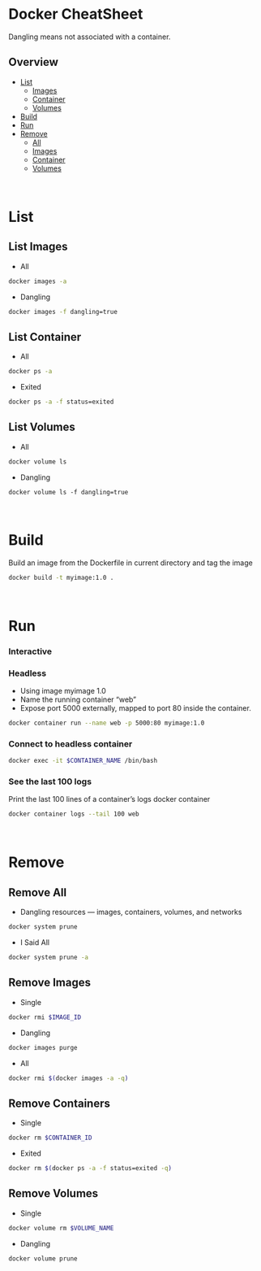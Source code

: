 # Docker CheatSheet

Dangling means not associated with a container.

## Overview
- [List](#list)
    - [Images](#list-images)
    - [Container](#list-containers)
    - [Volumes](#list-volumes)
- [Build](#build)
- [Run](#run)
- [Remove](#remove)
    - [All](#remove-all)
    - [Images](#remove-images)
    - [Container](#remove-containers)
    - [Volumes](#remove-volumes)

<br>

# List
## List Images
- All
```bash
docker images -a
```

- Dangling 
```bash
docker images -f dangling=true
```

## List Container
- All
```bash
docker ps -a
```

- Exited
```bash
docker ps -a -f status=exited
```

## List Volumes
- All
```bash
docker volume ls
```

- Dangling
```
docker volume ls -f dangling=true
```

<br>


# Build
Build an image from the Dockerfile in current directory and tag the image
```bash
docker build -t myimage:1.0 .
```

<br>


# Run
### Interactive

### Headless
- Using image myimage 1.0
- Name the running container “web”
- Expose port 5000 externally, mapped to port 80 inside the container.
```bash
docker container run --name web -p 5000:80 myimage:1.0
```

### Connect to headless container
```bash
docker exec -it $CONTAINER_NAME /bin/bash
```

### See the last 100 logs
Print the last 100 lines of a container’s logs docker container
```bash
docker container logs --tail 100 web
```

<br>

# Remove

## Remove All

- Dangling resources — images, containers, volumes, and networks
```bash
docker system prune
```

- I Said All
```bash
docker system prune -a
```

## Remove Images
- Single
```bash
docker rmi $IMAGE_ID
```

- Dangling
```bash
docker images purge
```

- All
```bash
docker rmi $(docker images -a -q)
```


## Remove Containers
- Single
```bash
docker rm $CONTAINER_ID
```

- Exited
```bash
docker rm $(docker ps -a -f status=exited -q)
```


## Remove Volumes
- Single
```bash
docker volume rm $VOLUME_NAME
```

- Dangling
```bash
docker volume prune
```